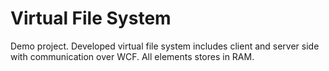 # Virtual File System
Demo project. Developed virtual file system includes client and server side with communication over WCF. All elements stores in RAM.
